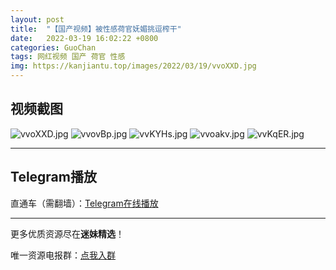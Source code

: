 ```yaml
---
layout: post
title:  "【国产视频】被性感荷官妩媚挑逗榨干"
date:   2022-03-19 16:02:22 +0800
categories: GuoChan
tags: 网红视频 国产 荷官 性感
img: https://kanjiantu.top/images/2022/03/19/vvoXXD.jpg
---
```



## 视频截图

![vvoXXD.jpg](https://kanjiantu.top/images/2022/03/19/vvoXXD.jpg)
![vvovBp.jpg](https://kanjiantu.top/images/2022/03/19/vvovBp.jpg)
![vvKYHs.jpg](https://kanjiantu.top/images/2022/03/19/vvKYHs.jpg)
![vvoakv.jpg](https://kanjiantu.top/images/2022/03/19/vvoakv.jpg)
![vvKqER.jpg](https://kanjiantu.top/images/2022/03/19/vvKqER.jpg)

* * *
## Telegram播放

直通车（需翻墙）：[Telegram在线播放](https://t.me/mimeijingxuan/168)

* * *
更多优质资源尽在**迷妹精选**！

唯一资源电报群：[点我入群](https://t.me/mimeijingxuan)


